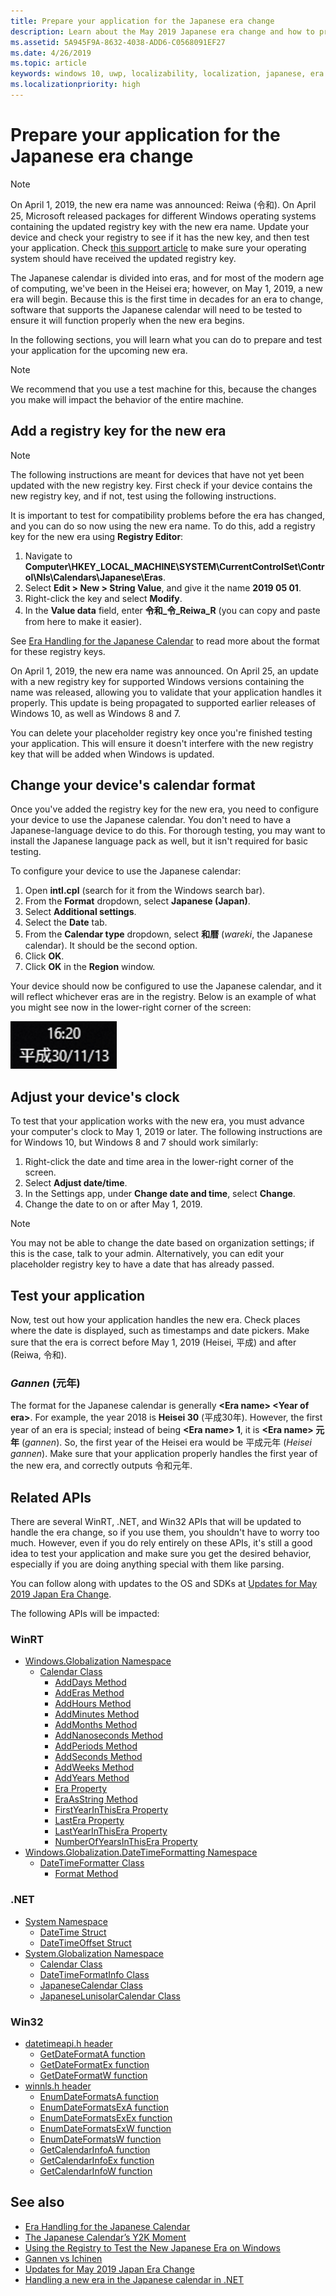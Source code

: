 ```yaml
---
title: Prepare your application for the Japanese era change
description: Learn about the May 2019 Japanese era change and how to prepare your application.
ms.assetid: 5A945F9A-8632-4038-ADD6-C0568091EF27
ms.date: 4/26/2019
ms.topic: article
keywords: windows 10, uwp, localizability, localization, japanese, era
ms.localizationpriority: high
---
```


# Prepare your application for the Japanese era change

> [!NOTE]
> On April 1, 2019, the new era name was announced: Reiwa (令和). On April 25, Microsoft released packages for different Windows operating systems containing the updated registry key with the new era name. Update your device and check your registry to see if it has the new key, and then test your application. Check [this support article](https://support.microsoft.com/help/4469068/summary-of-new-japanese-era-updates-kb4469068) to make sure your operating system should have received the updated registry key.

The Japanese calendar is divided into eras, and for most of the modern age of computing, we've been in the Heisei era; however, on May 1, 2019, a new era will begin. Because this is the first time in decades for an era to change, software that supports the Japanese calendar will need to be tested to ensure it will function properly when the new era begins.

In the following sections, you will learn what you can do to prepare and test your application for the upcoming new era.

> [!NOTE]
> We recommend that you use a test machine for this, because the changes you make will impact the behavior of the entire machine.

## Add a registry key for the new era

> [!NOTE]
> The following instructions are meant for devices that have not yet been updated with the new registry key. First check if your device contains the new registry key, and if not, test using the following instructions.

It is important to test for compatibility problems before the era has changed, and you can do so now using the new era name. To do this, add a registry key for the new era using **Registry Editor**:

1. Navigate to **Computer\HKEY_LOCAL_MACHINE\SYSTEM\CurrentControlSet\Control\Nls\Calendars\Japanese\Eras**.
2. Select **Edit > New > String Value**, and give it the name **2019 05 01**.
3. Right-click the key and select **Modify**.
4. In the **Value data** field, enter **令和_令_Reiwa_R** (you can copy and paste from here to make it easier).

See [Era Handling for the Japanese Calendar](https://docs.microsoft.com/windows/desktop/Intl/era-handling-for-the-japanese-calendar) to read more about the format for these registry keys.

On April 1, 2019, the new era name was announced. On April 25, an update with a new registry key for supported Windows versions containing the name was released, allowing you to validate that your application handles it properly. This update is being propagated to supported earlier releases of Windows 10, as well as Windows 8 and 7.

You can delete your placeholder registry key once you're finished testing your application. This will ensure it doesn't interfere with the new registry key that will be added when Windows is updated.

## Change your device's calendar format

Once you've added the registry key for the new era, you need to configure your device to use the Japanese calendar. You don't need to have a Japanese-language device to do this. For thorough testing, you may want to install the Japanese language pack as well, but it isn't required for basic testing.

To configure your device to use the Japanese calendar:

1. Open **intl.cpl** (search for it from the Windows search bar).
2. From the **Format** dropdown, select **Japanese (Japan)**.
3. Select **Additional settings**.
4. Select the **Date** tab.
5. From the **Calendar type** dropdown, select **和暦** (*wareki*, the Japanese calendar). It should be the second option.
6. Click **OK**.
7. Click **OK** in the **Region** window.

Your device should now be configured to use the Japanese calendar, and it will reflect whichever eras are in the registry. Below is an example of what you might see now in the lower-right corner of the screen:

![Date and time in Japanese calendar format](images/japanese-calendar-format.png)

## Adjust your device's clock

To test that your application works with the new era, you must advance your computer's clock to May 1, 2019 or later. The following instructions are for Windows 10, but Windows 8 and 7 should work similarly:

1. Right-click the date and time area in the lower-right corner of the screen.
2. Select **Adjust date/time**.
3. In the Settings app, under **Change date and time**, select **Change**.
4. Change the date to on or after May 1, 2019.

> [!NOTE]
> You may not be able to change the date based on organization settings; if this is the case, talk to your admin. Alternatively, you can edit your placeholder registry key to have a date that has already passed.

## Test your application

Now, test out how your application handles the new era. Check places where the date is displayed, such as timestamps and date pickers. Make sure that the era is correct before May 1, 2019 (Heisei, 平成) and after (Reiwa, 令和).

### *Gannen* (元年)

The format for the Japanese calendar is generally **&lt;Era name&gt; &lt;Year of era&gt;**. For example, the year 2018 is **Heisei 30** (平成30年).  However, the first year of an era is special; instead of being **&lt;Era name&gt; 1**, it is **&lt;Era name&gt; 元年** (*gannen*). So, the first year of the Heisei era would be 平成元年 (*Heisei gannen*). Make sure that your application properly handles the first year of the new era, and correctly outputs 令和元年.

## Related APIs

There are several WinRT, .NET, and Win32 APIs that will be updated to handle the era change, so if you use them, you shouldn't have to worry too much. However, even if you do rely entirely on these APIs, it's still a good idea to test your application and make sure you get the desired behavior, especially if you are doing anything special with them like parsing.

You can follow along with updates to the OS and SDKs at [Updates for May 2019 Japan Era Change](https://support.microsoft.com/help/4470918/updates-for-may-2019-japan-era-change).

The following APIs will be impacted:

### WinRT

* [Windows.Globalization Namespace](https://docs.microsoft.com/uwp/api/windows.globalization)
  * [Calendar Class](https://docs.microsoft.com/uwp/api/windows.globalization.calendar)
    * [AddDays Method](https://docs.microsoft.com/uwp/api/windows.globalization.calendar.adddays)
    * [AddEras Method](https://docs.microsoft.com/uwp/api/windows.globalization.calendar.adderas)
    * [AddHours Method](https://docs.microsoft.com/uwp/api/windows.globalization.calendar.addhours)
    * [AddMinutes Method](https://docs.microsoft.com/uwp/api/windows.globalization.calendar.addminutes)
    * [AddMonths Method](https://docs.microsoft.com/uwp/api/windows.globalization.calendar.addmonths)
    * [AddNanoseconds Method](https://docs.microsoft.com/uwp/api/windows.globalization.calendar.addnanoseconds)
    * [AddPeriods Method](https://docs.microsoft.com/uwp/api/windows.globalization.calendar.addperiods)
    * [AddSeconds Method](https://docs.microsoft.com/uwp/api/windows.globalization.calendar.addseconds)
    * [AddWeeks Method](https://docs.microsoft.com/uwp/api/windows.globalization.calendar.addweeks)
    * [AddYears Method](https://docs.microsoft.com/uwp/api/windows.globalization.calendar.addyears)
    * [Era Property](https://docs.microsoft.com/uwp/api/windows.globalization.calendar.era)
    * [EraAsString Method](https://docs.microsoft.com/uwp/api/windows.globalization.calendar.eraasstring)
    * [FirstYearInThisEra Property](https://docs.microsoft.com/uwp/api/windows.globalization.calendar.firstyearinthisera)
    * [LastEra Property](https://docs.microsoft.com/uwp/api/windows.globalization.calendar.lastera)
    * [LastYearInThisEra Property](https://docs.microsoft.com/uwp/api/windows.globalization.calendar.lastyearinthisera)
    * [NumberOfYearsInThisEra Property](https://docs.microsoft.com/uwp/api/windows.globalization.calendar.numberofyearsinthisera)
* [Windows.Globalization.DateTimeFormatting Namespace](https://docs.microsoft.com/uwp/api/windows.globalization.datetimeformatting)
  * [DateTimeFormatter Class](https://docs.microsoft.com/uwp/api/windows.globalization.datetimeformatting.datetimeformatter)
    * [Format Method](https://docs.microsoft.com/uwp/api/windows.globalization.datetimeformatting.datetimeformatter.format)

### .NET

* [System Namespace](https://docs.microsoft.com/dotnet/api/system)
  * [DateTime Struct](https://docs.microsoft.com/dotnet/api/system.datetime)
  * [DateTimeOffset Struct](https://docs.microsoft.com/dotnet/api/system.datetimeoffset)
* [System.Globalization Namespace](https://docs.microsoft.com/dotnet/api/system.globalization)
  * [Calendar Class](https://docs.microsoft.com/dotnet/api/system.globalization.calendar)
  * [DateTimeFormatInfo Class](https://docs.microsoft.com/dotnet/api/system.globalization.datetimeformatinfo)
  * [JapaneseCalendar Class](https://docs.microsoft.com/dotnet/api/system.globalization.japanesecalendar)
  * [JapaneseLunisolarCalendar Class](https://docs.microsoft.com/dotnet/api/system.globalization.japaneselunisolarcalendar)

### Win32

* [datetimeapi.h header](https://docs.microsoft.com/windows/desktop/api/datetimeapi/)
  * [GetDateFormatA function](https://docs.microsoft.com/windows/desktop/api/datetimeapi/nf-datetimeapi-getdateformata)
  * [GetDateFormatEx function](https://docs.microsoft.com/windows/desktop/api/datetimeapi/nf-datetimeapi-getdateformatex)
  * [GetDateFormatW function](https://docs.microsoft.com/windows/desktop/api/datetimeapi/nf-datetimeapi-getdateformatw)
* [winnls.h header](https://docs.microsoft.com/windows/desktop/api/winnls/)
  * [EnumDateFormatsA function](https://docs.microsoft.com/windows/desktop/api/winnls/nf-winnls-enumdateformatsa)
  * [EnumDateFormatsExA function](https://docs.microsoft.com/windows/desktop/api/winnls/nf-winnls-enumdateformatsexa)
  * [EnumDateFormatsExEx function](https://docs.microsoft.com/windows/desktop/api/winnls/nf-winnls-enumdateformatsexex)
  * [EnumDateFormatsExW function](https://docs.microsoft.com/windows/desktop/api/winnls/nf-winnls-enumdateformatsexw)
  * [EnumDateFormatsW function](https://docs.microsoft.com/windows/desktop/api/winnls/nf-winnls-enumdateformatsw)
  * [GetCalendarInfoA function](https://docs.microsoft.com/windows/desktop/api/winnls/nf-winnls-getcalendarinfoa)
  * [GetCalendarInfoEx function](https://docs.microsoft.com/windows/desktop/api/winnls/nf-winnls-getcalendarinfoex)
  * [GetCalendarInfoW function](https://docs.microsoft.com/windows/desktop/api/winnls/nf-winnls-getcalendarinfow)

## See also

* [Era Handling for the Japanese Calendar](https://docs.microsoft.com/windows/desktop/Intl/era-handling-for-the-japanese-calendar)
* [The Japanese Calendar’s Y2K Moment](https://blogs.msdn.microsoft.com/shawnste/2018/04/12/the-japanese-calendars-y2k-moment/)
* [Using the Registry to Test the New Japanese Era on Windows](https://blogs.msdn.microsoft.com/shawnste/2018/08/07/using-the-registry-to-test-the-new-japanese-era-on-windows/)
* [Gannen vs Ichinen](https://blogs.msdn.microsoft.com/shawnste/2018/11/12/gannen-vs-ichinen/)
* [Updates for May 2019 Japan Era Change](https://support.microsoft.com/help/4470918/updates-for-may-2019-japan-era-change)
* [Handling a new era in the Japanese calendar in .NET](https://blogs.msdn.microsoft.com/dotnet/2018/11/14/handling-a-new-era-in-the-japanese-calendar-in-net/)
